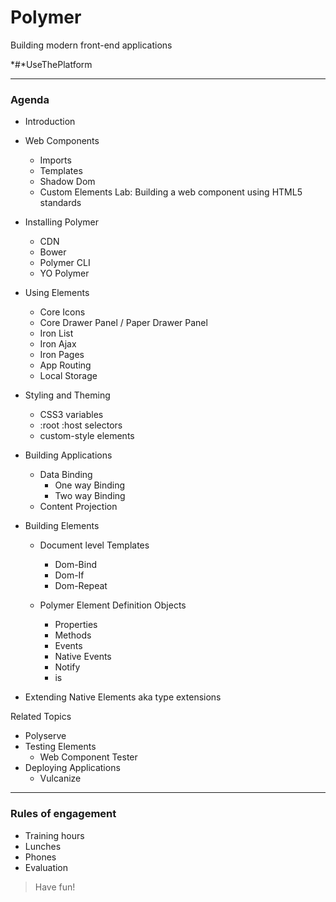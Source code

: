 # Polymer 
Building modern front-end applications 

 *#*UseThePlatform
 
---

### Agenda
- Introduction
- Web Components
  - Imports
  - Templates
  - Shadow Dom
  - Custom Elements
Lab: Building a web component using HTML5 standards

- Installing Polymer
  - CDN
  - Bower
  - Polymer CLI
  - YO Polymer


- Using Elements
  - Core Icons
  - Core Drawer Panel / Paper Drawer Panel
  - Iron List
  - Iron Ajax
  - Iron Pages
  - App Routing
  - Local Storage

- Styling and Theming
  - CSS3 variables
  - :root :host selectors
  - custom-style elements 
  
- Building Applications
    - Data Binding
        - One way Binding
        - Two way Binding
    - Content Projection

- Building Elements
    - Document level Templates      
        - Dom-Bind
        - Dom-If
        - Dom-Repeat
    
    - Polymer Element Definition Objects
        - Properties
        - Methods
        - Events
        - Native Events
        - Notify
        - is

- Extending Native Elements aka type extensions

Related Topics
- Polyserve
- Testing Elements
  - Web Component Tester
- Deploying Applications
  - Vulcanize

 
---

### Rules of engagement
- Training hours
- Lunches 
- Phones
- Evaluation
 
> Have fun!
 
 
